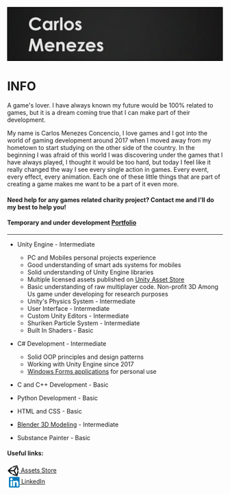 <img src="Images/GitHeader.png"	>
<h1> INFO </h1>
<p>A game's lover. I have always known my future would be 100% related to games, but it is a dream coming true that I can make part of their development.</p>

<p>My name is Carlos Menezes Concencio, I love games and I got into the world of gaming development around 2017 when I moved away from my hometown to start studying on the other side of the country. In the beginning I was afraid of this world I was discovering under the games that I have always played, I thought it would be too hard, but today I feel like it really changed the way I see every single action in games. Every event, every effect, every animation. Each one of these little things that are part of creating a game makes me want to be a part of it even more.<p/>

#### Need help for any games related charity project? Contact me and I'll do my best to help you!
#### Temporary and under development [Portfolio](https://carlosmenezeswix.wixsite.com/portfolio) 

<hr>

<ul>
  <li>Unity Engine - Intermediate</li>
</ul>
<ul>
	<ul>
		<li> PC and Mobiles personal projects experience</li>
		<li> Good understanding of smart ads systems for mobiles</li>
		<li> Solid understanding of Unity Engine libraries</li>
    		<li> Multiple licensed assets published on <a href="https://assetstore.unity.com/publishers/37008">Unity Asset Store</a></li>
		<li> Basic understanding of raw multiplayer code. Non-profit 3D Among Us game under developing for research purposes</li>
		<li> Unity's Physics System - Intermediate</li>
		<li> User Interface - Intermediate</li>
		<li> Custom Unity Editors - Intermediate</li>
		<li> Shuriken Particle System - Intermediate</li>
		<li> Built In Shaders - Basic</li>	
  	</ul>
</ul>

<ul>
  <li>C# Development - Intermediate</li>
</ul>
<ul>
	<ul>
		<li> Solid OOP principles and design patterns</li>
		<li> Working with Unity Engine since 2017</li>
    		<li> <a href="https://carlosmenezeswix.wixsite.com/portfolio/applications">Windows Forms applications</a> for personal use</li>
  </ul>
</ul>

<ul>
  <li>C and C++ Development - Basic</li>
</ul>

<ul>
  <li>Python Development - Basic</li>
</ul>

<ul>
  <li>HTML and CSS - Basic</li>
</ul>

<ul>
  <li><a href="https://carlosmenezeswix.wixsite.com/portfolio/3d-models">Blender 3D Modeling</a> - Intermediate</li>
</ul>

<ul>
  <li>Substance Painter - Basic</li>
</ul>

#### Useful links:

[<img align="center" src="Images/Icons/Unity_Logo.png" width = '28x'> Assets Store](https://assetstore.unity.com/publishers/37008) 
<br>
&nbsp;[<img align="center" src="Images/Icons/Linkedin_Logo.png" width = '25x'> LinkedIn](https://www.linkedin.com/in/carlosmconcencio/)

